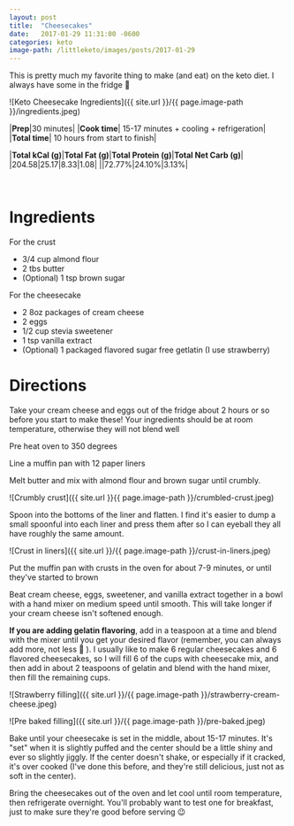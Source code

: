 ```yaml
---
layout: post
title:  "Cheesecakes"
date:   2017-01-29 11:31:00 -0600
categories: keto
image-path: /littleketo/images/posts/2017-01-29
---
```


This is pretty much my favorite thing to make (and eat) on the keto diet. I always have some in the fridge 😬

![Keto Cheesecake Ingredients]({{ site.url }}/{{ page.image-path }}/ingredients.jpeg)

|**Prep**|30 minutes|
|**Cook time**| 15-17 minutes + cooling + refrigeration|
|**Total time**| 10 hours from start to finish|


|**Total kCal (g)**|**Total Fat (g)**|**Total Protein (g)**|**Total Net Carb (g)**|
|204.58|25.17|8.33|1.08|
||72.77%|24.10%|3.13%|


<br>

# Ingredients

For the crust
* 3/4 cup almond flour
* 2 tbs butter
* (Optional) 1 tsp brown sugar

For the cheesecake
* 2 8oz packages of cream cheese
* 2 eggs
* 1/2 cup stevia sweetener
* 1 tsp vanilla extract
* (Optional) 1 packaged flavored sugar free getlatin (I use strawberry)


# Directions

Take your cream cheese and eggs out of the fridge about 2 hours or so before you start to make these! Your ingredients should be at room temperature, otherwise they will not blend well

Pre heat oven to 350 degrees

Line a muffin pan with 12 paper liners

Melt butter and mix with almond flour and brown sugar until crumbly.

![Crumbly crust]({{ site.url }}{{ page.image-path }}/crumbled-crust.jpeg)

Spoon into the bottoms of the liner and flatten. I find it's easier to dump a small spoonful into each liner and press them after so I can eyeball they all have roughly the same amount.

![Crust in liners]({{ site.url }}/{{ page.image-path }}/crust-in-liners.jpeg)

Put the muffin pan with crusts in the oven for about 7-9 minutes, or until they've started to brown

Beat cream cheese, eggs, sweetener, and vanilla extract together in a bowl with a hand mixer on medium speed until smooth. This will take longer if your cream cheese isn't softened enough.

**If you are adding gelatin flavoring**, add in a teaspoon at a time and blend with the mixer until you get your desired flavor (remember, you can always add more, not less 🙂 ). I usually like to make 6 regular cheesecakes and 6 flavored cheesecakes, so I will fill 6 of the cups with cheesecake mix, and then add in about 2 teaspoons of gelatin and blend with the hand mixer, then fill the remaining cups.

![Strawberry filling]({{ site.url }}/{{ page.image-path }}/strawberry-cream-cheese.jpeg)

![Pre baked filling]({{ site.url }}/{{ page.image-path }}/pre-baked.jpeg)


Bake until your cheesecake is set in the middle, about 15-17 minutes. It's "set" when it is slightly puffed and the center should be a little shiny and ever so slightly jiggly. If the center doesn't shake, or especially if it cracked, it's over cooked (I've done this before, and they're still delicious, just not as soft in the center).

Bring the cheesecakes out of the oven and let cool until room temperature, then refrigerate overnight. You'll probably want to test one for breakfast, just to make sure they're good before serving 😉